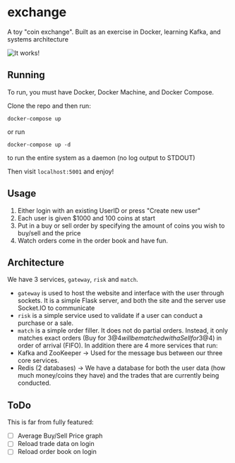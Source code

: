 # exchange
A toy "coin exchange". Built as an exercise in Docker, learning Kafka, and systems architecture


![It works!](https://i.imgur.com/RBBshhq.png)

## Running
To run, you must have Docker, Docker Machine, and Docker Compose.

Clone the repo and then run:
```
docker-compose up
```
or run 
```
docker-compose up -d
```
to run the entire system as a daemon (no log output to STDOUT)

Then visit `localhost:5001` and enjoy!

## Usage
 1. Either login with an existing UserID or press "Create new user"
 2. Each user is given $1000 and 100 coins at start
 3. Put in a buy or sell order by specifying the amount of coins you wish to buy/sell and the price
 4. Watch orders come in the order book and have fun.

## Architecture

We have 3 services, `gateway`, `risk` and `match`. 
 - `gateway` is used to host the website and interface with the user through sockets. It is a simple Flask server, and both the site and the server use Socket.IO to communicate
 - `risk` is a simple service used to validate if a user can conduct a purchase or a sale.
 - `match` is a simple order filler. It does not do partial orders. Instead, it only matches exact orders (Buy for 3@$4 will be matched with a Sell for 3@$4) in order of arrival (FIFO).
In addition there are 4 more services that run:
 - Kafka and ZooKeeper -> Used for the message bus between our three core services.
 - Redis (2 databases) -> We have a database for both the user data (how much money/coins they have) and the trades that are currently being conducted.
 
## ToDo
 
This is far from fully featured:
 - [ ] Average Buy/Sell Price graph
 - [ ] Reload trade data on login
 - [ ] Reload order book on login
